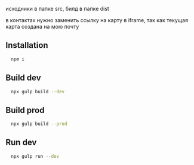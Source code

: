 исходники в папке src, билд в папке dist

в контактах нужно заменить ссылку на карту в iframe, так как текущая карта создана на мою почту

## Installation

```bash
  npm i
```
## Build dev

```bash
  npx gulp build --dev
```

## Build prod

```bash
  npx gulp build --prod
```

## Run dev

```bash
  npx gulp run --dev
```